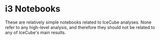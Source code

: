 # i3 Notebooks

These are relatively simple notebooks related to IceCube analyses.
None refer to any high-level analysis, and therefore they should not be related to any of IceCube's main results.
